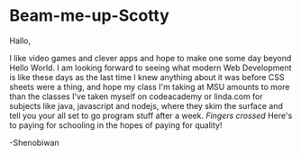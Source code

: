 # Beam-me-up-Scotty

Hallo,

I like video games and clever apps and hope to make one some day beyond Hello World. I am looking forward to seeing what modern Web Development is like these days as the last time I knew anything about it was before CSS sheets were a thing, and hope my class I'm taking at MSU amounts to more than the classes I've taken myself on codeacademy or linda.com for subjects like java, javascript and 
nodejs, where they skim the surface and tell you your all set to go program stuff after a week. *Fingers crossed* Here's to paying for schooling in the hopes of paying for quality!

-Shenobiwan
